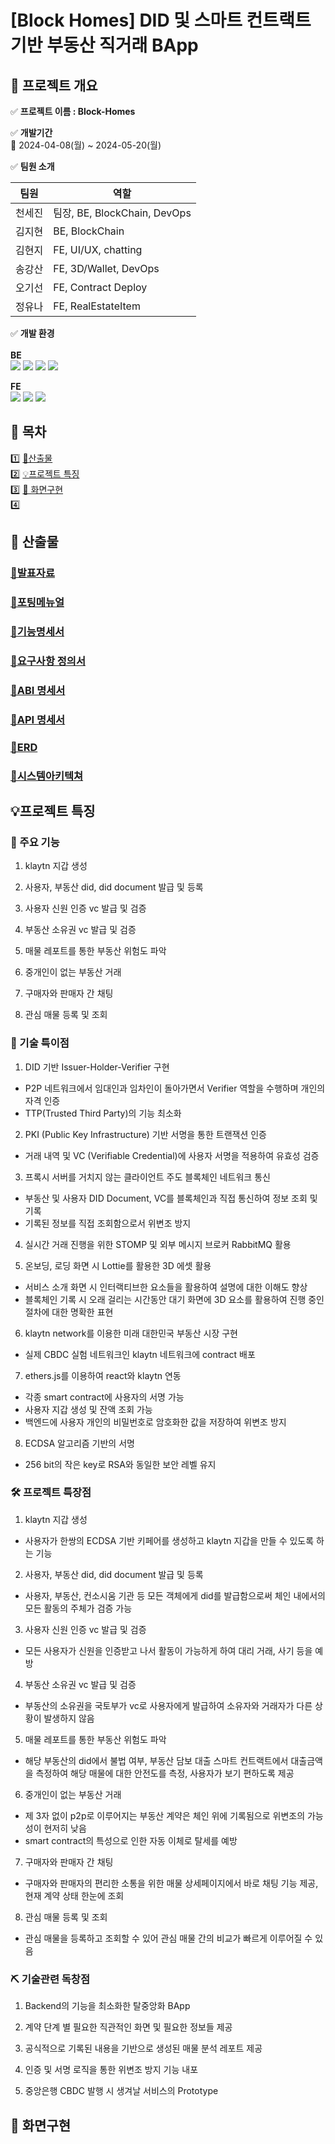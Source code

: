 # [Block Homes] DID 및 스마트 컨트랙트 기반 부동산 직거래 BApp

## 🌳 프로젝트 개요

✅ **프로젝트 이름 : Block-Homes**

✅ **개발기간**
<br />
📅 2024-04-08(월) ~ 2024-05-20(월)

✅ **팀원 소개**

| 팀원   | 역할                         |
| ------ | ---------------------------- |
| 천세진 | 팀장, BE, BlockChain, DevOps |
| 김지현 | BE, BlockChain               |
| 김현지 | FE, UI/UX, chatting          |
| 송강산 | FE, 3D/Wallet, DevOps        |
| 오기선 | FE, Contract Deploy          |
| 정유나 | FE, RealEstateItem           |

✅ **개발 환경**
<br>
<br>
**BE**
<br />
<img src="https://img.shields.io/badge/java-007396?style=for-the-badge&logo=java&logoColor=white">
<img src="https://img.shields.io/badge/IntellijIdea-000000?style=for-the-badge&logo=intellijidea&logoColor=white">
<img src="https://img.shields.io/badge/Springboot-6DB33F?style=for-the-badge&logo=springboot&logoColor=white">
<img src="https://img.shields.io/badge/AmazonEC2-FF9900?style=for-the-badge&logo=amazonec2&logoColor=white">
<br>

**FE**
<br />
<img src="https://img.shields.io/badge/React-61DAFB?style=for-the-badge&logo=React&logoColor=black">
<img src="https://img.shields.io/badge/Jotai-764ABC?style=for-the-badge&logo=zustand&logoColor=white">
<img src="https://img.shields.io/badge/StyledComponents-DB7093?style=for-the-badge&logo=styledcomponents&logoColor=white">

## 🌳 목차

1️⃣ [📖산출물](#📖-산출물)
<br />
2️⃣ [💡프로젝트 특징](#💡프로젝트-특징)
<br />
3️⃣ [📱 화면구현](#📱-화면구현)
<br />
4️⃣

## 📖 산출물

### [🔗발표자료](/docs/발표자료.md)

### [🔗포팅메뉴얼](/exec/포팅매뉴얼_C203.md)

### [🔗기능명세서](/docs-design/기능명세서_C203.pdf)

### [🔗요구사항 정의서](/docs-design/요구사항정의서_C203.pdf)

### [🔗ABI 명세서](/docs-final/ABI_명세서_C203.pdf)

### [🔗API 명세서](/docs-final/API_명세서_C203.pdf)

### [🔗ERD](/docs-final/ERD_C203.png)

### [🔗시스템아키텍쳐](/docs-final/시스템아키텍쳐_C203.png)

## 💡프로젝트 특징

### 🧪 주요 기능

1. klaytn 지갑 생성

2. 사용자, 부동산 did, did document 발급 및 등록

3. 사용자 신원 인증 vc 발급 및 검증

4. 부동산 소유권 vc 발급 및 검증

5. 매물 레포트를 통한 부동산 위험도 파악

6. 중개인이 없는 부동산 거래

7. 구매자와 판매자 간 채팅

8. 관심 매물 등록 및 조회

### 🔧 기술 특이점

1. DID 기반 Issuer-Holder-Verifier 구현

- P2P 네트워크에서 임대인과 임차인이 돌아가면서 Verifier 역할을 수행하며 개인의 자격 인증
- TTP(Trusted Third Party)의 기능 최소화

2. PKI (Public Key Infrastructure) 기반 서명을 통한 트랜잭션 인증

- 거래 내역 및 VC (Verifiable Credential)에 사용자 서명을 적용하여 유효성 검증

3. 프록시 서버를 거치지 않는 클라이언트 주도 블록체인 네트워크 통신

- 부동산 및 사용자 DID Document, VC를 블록체인과 직접 통신하여 정보 조회 및 기록
- 기록된 정보를 직접 조회함으로서 위변조 방지

4. 실시간 거래 진행을 위한 STOMP 및 외부 메시지 브로커 RabbitMQ 활용

5. 온보딩, 로딩 화면 시 Lottie를 활용한 3D 에셋 활용

- 서비스 소개 화면 시 인터랙티브한 요소들을 활용하여 설명에 대한 이해도 향상
- 블록체인 기록 시 오래 걸리는 시간동안 대기 화면에 3D 요소를 활용하여 진행 중인 절차에 대한 명확한 표현

6. klaytn network를 이용한 미래 대한민국 부동산 시장 구현

- 실제 CBDC 실험 네트워크인 klaytn 네트워크에 contract 배포

7. ethers.js를 이용하여 react와 klaytn 연동

- 각종 smart contract에 사용자의 서명 가능
- 사용자 지갑 생성 및 잔액 조회 가능
- 백엔드에 사용자 개인의 비밀번호로 암호화한 값을 저장하여 위변조 방지

8. ECDSA 알고리즘 기반의 서명

- 256 bit의 작은 key로 RSA와 동일한 보안 레벨 유지

### 🛠 프로젝트 특장점

1. klaytn 지갑 생성

- 사용자가 한쌍의 ECDSA 기반 키페어를 생성하고 klaytn 지갑을 만들 수 있도록 하는 기능

2. 사용자, 부동산 did, did document 발급 및 등록

- 사용자, 부동산, 컨소시움 기관 등 모든 객체에게 did를 발급함으로써 체인 내에서의 모든 활동의 주체가 검증 가능

3. 사용자 신원 인증 vc 발급 및 검증

- 모든 사용자가 신원을 인증받고 나서 활동이 가능하게 하여 대리 거래, 사기 등을 예방

4. 부동산 소유권 vc 발급 및 검증

- 부동산의 소유권을 국토부가 vc로 사용자에게 발급하여 소유자와 거래자가 다른 상황이 발생하지 않음

5. 매물 레포트를 통한 부동산 위험도 파악

- 해당 부동산의 did에서 불법 여부, 부동산 담보 대출 스마트 컨트랙트에서 대출금액을 측정하여 해당 매물에 대한 안전도를 측정, 사용자가 보기 편하도록 제공

6. 중개인이 없는 부동산 거래

- 제 3자 없이 p2p로 이루어지는 부동산 계약은 체인 위에 기록됨으로 위변조의 가능성이 현저히 낮음
- smart contract의 특성으로 인한 자동 이체로 탈세를 예방

7. 구매자와 판매자 간 채팅

- 구매자와 판매자의 편리한 소통을 위한 매물 상세페이지에서 바로 채팅 기능 제공, 현재 계약 상태 한눈에 조회

8. 관심 매물 등록 및 조회

- 관심 매물을 등록하고 조회할 수 있어 관심 매물 간의 비교가 빠르게 이루어질 수 있음

### ⛏ 기술관련 독창점

1. Backend의 기능을 최소화한 탈중앙화 BApp

2. 계약 단계 별 필요한 직관적인 화면 및 필요한 정보들 제공

3. 공식적으로 기록된 내용을 기반으로 생성된 매물 분석 레포트 제공

4. 인증 및 서명 로직을 통한 위변조 방지 기능 내포

5. 중앙은행 CBDC 발행 시 생겨날 서비스의 Prototype

## 📱 화면구현
